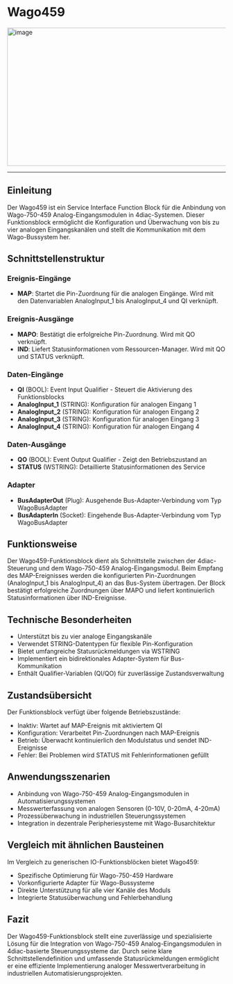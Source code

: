 # Wago459

<img width="1338" height="318" alt="image" src="https://github.com/user-attachments/assets/a327cecb-2330-4f40-9961-8c1c1b151097" />

* * * * * * * * * *

## Einleitung
Der Wago459 ist ein Service Interface Function Block für die Anbindung von Wago-750-459 Analog-Eingangsmodulen in 4diac-Systemen. Dieser Funktionsblock ermöglicht die Konfiguration und Überwachung von bis zu vier analogen Eingangskanälen und stellt die Kommunikation mit dem Wago-Bussystem her.

## Schnittstellenstruktur

### **Ereignis-Eingänge**
- **MAP**: Startet die Pin-Zuordnung für die analogen Eingänge. Wird mit den Datenvariablen AnalogInput_1 bis AnalogInput_4 und QI verknüpft.

### **Ereignis-Ausgänge**
- **MAPO**: Bestätigt die erfolgreiche Pin-Zuordnung. Wird mit QO verknüpft.
- **IND**: Liefert Statusinformationen vom Ressourcen-Manager. Wird mit QO und STATUS verknüpft.

### **Daten-Eingänge**
- **QI** (BOOL): Event Input Qualifier - Steuert die Aktivierung des Funktionsblocks
- **AnalogInput_1** (STRING): Konfiguration für analogen Eingang 1
- **AnalogInput_2** (STRING): Konfiguration für analogen Eingang 2
- **AnalogInput_3** (STRING): Konfiguration für analogen Eingang 3
- **AnalogInput_4** (STRING): Konfiguration für analogen Eingang 4

### **Daten-Ausgänge**
- **QO** (BOOL): Event Output Qualifier - Zeigt den Betriebszustand an
- **STATUS** (WSTRING): Detaillierte Statusinformationen des Service

### **Adapter**
- **BusAdapterOut** (Plug): Ausgehende Bus-Adapter-Verbindung vom Typ WagoBusAdapter
- **BusAdapterIn** (Socket): Eingehende Bus-Adapter-Verbindung vom Typ WagoBusAdapter

## Funktionsweise
Der Wago459-Funktionsblock dient als Schnittstelle zwischen der 4diac-Steuerung und dem Wago-750-459 Analog-Eingangsmodul. Beim Empfang des MAP-Ereignisses werden die konfigurierten Pin-Zuordnungen (AnalogInput_1 bis AnalogInput_4) an das Bus-System übertragen. Der Block bestätigt erfolgreiche Zuordnungen über MAPO und liefert kontinuierlich Statusinformationen über IND-Ereignisse.

## Technische Besonderheiten
- Unterstützt bis zu vier analoge Eingangskanäle
- Verwendet STRING-Datentypen für flexible Pin-Konfiguration
- Bietet umfangreiche Statusrückmeldungen via WSTRING
- Implementiert ein bidirektionales Adapter-System für Bus-Kommunikation
- Enthält Qualifier-Variablen (QI/QO) für zuverlässige Zustandsverwaltung

## Zustandsübersicht
Der Funktionsblock verfügt über folgende Betriebszustände:
- Inaktiv: Wartet auf MAP-Ereignis mit aktiviertem QI
- Konfiguration: Verarbeitet Pin-Zuordnungen nach MAP-Ereignis
- Betrieb: Überwacht kontinuierlich den Modulstatus und sendet IND-Ereignisse
- Fehler: Bei Problemen wird STATUS mit Fehlerinformationen gefüllt

## Anwendungsszenarien
- Anbindung von Wago-750-459 Analog-Eingangsmodulen in Automatisierungssystemen
- Messwerterfassung von analogen Sensoren (0-10V, 0-20mA, 4-20mA)
- Prozessüberwachung in industriellen Steuerungssystemen
- Integration in dezentrale Peripheriesysteme mit Wago-Busarchitektur

## Vergleich mit ähnlichen Bausteinen
Im Vergleich zu generischen IO-Funktionsblöcken bietet Wago459:
- Spezifische Optimierung für Wago-750-459 Hardware
- Vorkonfigurierte Adapter für Wago-Bussysteme
- Direkte Unterstützung für alle vier Kanäle des Moduls
- Integrierte Statusüberwachung und Fehlerbehandlung

## Fazit
Der Wago459-Funktionsblock stellt eine zuverlässige und spezialisierte Lösung für die Integration von Wago-750-459 Analog-Eingangsmodulen in 4diac-basierte Steuerungssysteme dar. Durch seine klare Schnittstellendefinition und umfassende Statusrückmeldungen ermöglicht er eine effiziente Implementierung analoger Messwertverarbeitung in industriellen Automatisierungsprojekten.
